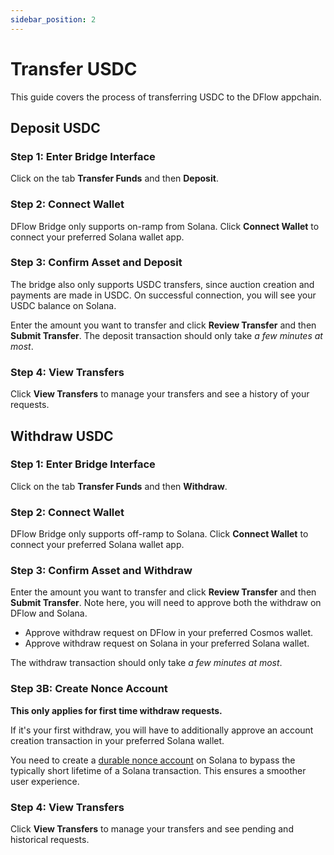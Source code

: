 ```yaml
---
sidebar_position: 2
---
```


# Transfer USDC

This guide covers the process of transferring USDC to the DFlow appchain.

## Deposit USDC

### Step 1: Enter Bridge Interface

Click on the tab **Transfer Funds** and then **Deposit**.

### Step 2: Connect Wallet

DFlow Bridge only supports on-ramp from Solana. Click **Connect Wallet** to connect your preferred Solana wallet app.

### Step 3: Confirm Asset and Deposit

The bridge also only supports USDC transfers, since auction creation and payments are made in USDC. On successful connection, you will see your USDC balance on Solana.

Enter the amount you want to transfer and click **Review Transfer** and then **Submit Transfer**. The deposit transaction should only take _a few minutes at most_.

### Step 4: View Transfers

Click **View Transfers** to manage your transfers and see a history of your requests.

## Withdraw USDC

### Step 1: Enter Bridge Interface

Click on the tab **Transfer Funds** and then **Withdraw**.

### Step 2: Connect Wallet

DFlow Bridge only supports off-ramp to Solana. Click **Connect Wallet** to connect your preferred Solana wallet app.

### Step 3: Confirm Asset and Withdraw

Enter the amount you want to transfer and click **Review Transfer** and then **Submit Transfer**. Note here, you will need to approve both the withdraw on DFlow and Solana.

- Approve withdraw request on DFlow in your preferred Cosmos wallet.
- Approve withdraw request on Solana in your preferred Solana wallet.

The withdraw transaction should only take _a few minutes at most_.

### Step 3B: Create Nonce Account

**This only applies for first time withdraw requests.**

If it's your first withdraw, you will have to additionally approve an account creation transaction in your preferred Solana wallet.

You need to create a [durable nonce account](https://docs.solana.com/offline-signing/durable-nonce) on Solana to bypass the typically short lifetime of a Solana transaction. This ensures a smoother user experience.

### Step 4: View Transfers

Click **View Transfers** to manage your transfers and see pending and historical requests.
